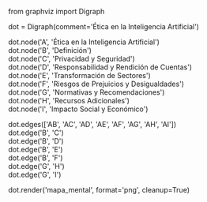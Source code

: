 from graphviz import Digraph  

dot = Digraph(comment='Ética en la Inteligencia Artificial')  

dot.node('A', 'Ética en la Inteligencia Artificial')  
dot.node('B', 'Definición')  
dot.node('C', 'Privacidad y Seguridad')  
dot.node('D', 'Responsabilidad y Rendición de Cuentas')  
dot.node('E', 'Transformación de Sectores')  
dot.node('F', 'Riesgos de Prejuicios y Desigualdades')  
dot.node('G', 'Normativas y Recomendaciones')  
dot.node('H', 'Recursos Adicionales')  
dot.node('I', 'Impacto Social y Económico')  

dot.edges(['AB', 'AC', 'AD', 'AE', 'AF', 'AG', 'AH', 'AI'])  
dot.edge('B', 'C')  
dot.edge('B', 'D')  
dot.edge('B', 'E')  
dot.edge('B', 'F')  
dot.edge('G', 'H')  
dot.edge('G', 'I')  

dot.render('mapa_mental', format='png', cleanup=True) 
